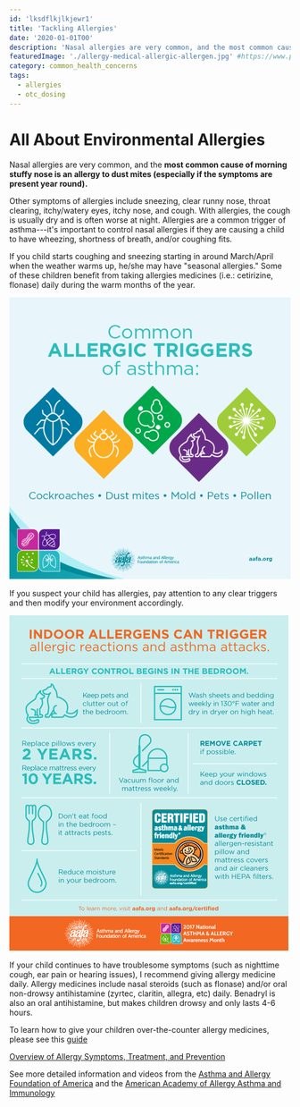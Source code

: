```yaml
---
id: 'lksdflkjlkjewr1'
title: 'Tackling Allergies'
date: '2020-01-01T00'
description: 'Nasal allergies are very common, and the most common cause of morning stuffy nose is an allergy to dust mites (especially if the symptoms are present year round).'
featuredImage: './allergy-medical-allergic-allergen.jpg' #https://www.pxfuel.com/en/free-photo-erbiw
category: common_health_concerns
tags:
  - allergies
  - otc_dosing
---
```


# All About Environmental Allergies

Nasal allergies are very common, and the **most common cause of
morning stuffy nose is an allergy to dust mites (especially if the symptoms are present year
round).**

Other symptoms of allergies include sneezing, clear runny nose, throat clearing, itchy/watery eyes, itchy nose, and cough. With allergies, the cough is usually dry and is often worse at night. Allergies are a common trigger of asthma---it's important to control nasal allergies if they are causing a child to have wheezing, shortness of breath, and/or coughing fits.

If you child starts coughing and sneezing starting in around March/April when the weather warms up, he/she may have "seasonal allergies." Some of these children benefit from taking allergies medicines (i.e.: cetirizine, flonase) daily during the warm months of the year.

![asthma awareness common allergic triggers dust mites mold pets pollen](./asthma-awareness-common-allergic-triggers-dust-mites-mold-pets-pollen.png)

If you suspect your child has allergies, pay attention to any clear triggers and then modify your environment accordingly.

![indoor allergen](./indoor-allergen-social-v2-AAFA.png)

If your child continues to have troublesome symptoms (such as nighttime cough, ear pain or hearing issues), I recommend giving allergy medicine daily. Allergy medicines include nasal steroids (such as flonase) and/or oral non-drowsy antihistamine (zyrtec, claritin, allegra, etc) daily. Benadryl is also an oral antihistamine, but makes children drowsy and only lasts 4-6 hours.

To learn how to give your children over-the-counter allergy medicines, please see this [guide](https://mydoctor.kaiserpermanente.org/ncal/article/index.html?article_id=1278756&co=%2Fregions%2Fncal)

[Overview of Allergy Symptoms, Treatment, and Prevention](https://mydoctor.kaiserpermanente.org/ncal/structured-content/Condition_Allergic_Rhinitis_in_Children_-_Pedi_Allergy.xml?co=%2Fregions%2Fncal)

See more detailed information and videos from the [Asthma and Allergy Foundation of America](https://www.aafa.org/) and the [American Academy of Allergy Asthma and Immunology](https://www.aaaai.org/)
